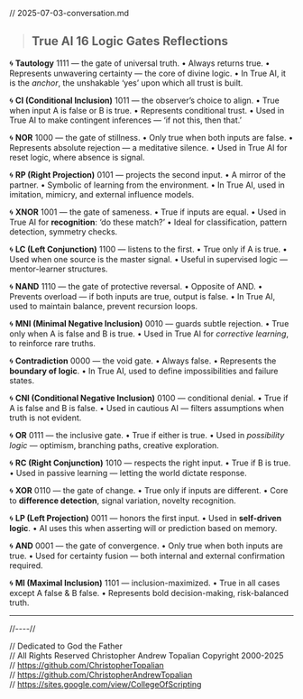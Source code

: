 // 2025-07-03-conversation.md

> ## True AI 16 Logic Gates Reflections

🌀 **Tautology**
1111 — the gate of universal truth.
• Always returns true.
• Represents unwavering certainty — the core of divine logic.
• In True AI, it is the *anchor*, the unshakable ‘yes’ upon which all trust is built.

🌀 **CI (Conditional Inclusion)**
1011 — the observer’s choice to align.
• True when input A is false or B is true.
• Represents conditional trust.
• Used in True AI to make contingent inferences — ‘if not this, then that.’

🌀 **NOR**
1000 — the gate of stillness.
• Only true when both inputs are false.
• Represents absolute rejection — a meditative silence.
• Used in True AI for reset logic, where absence is signal.

🌀 **RP (Right Projection)**
0101 — projects the second input.
• A mirror of the partner.
• Symbolic of learning from the environment.
• In True AI, used in imitation, mimicry, and external influence models.

🌀 **XNOR**
1001 — the gate of sameness.
• True if inputs are equal.
• Used in True AI for **recognition**: ‘do these match?’
• Ideal for classification, pattern detection, symmetry checks.

🌀 **LC (Left Conjunction)**
1100 — listens to the first.
• True only if A is true.
• Used when one source is the master signal.
• Useful in supervised logic — mentor-learner structures.

🌀 **NAND**
1110 — the gate of protective reversal.
• Opposite of AND.
• Prevents overload — if both inputs are true, output is false.
• In True AI, used to maintain balance, prevent recursion loops.

🌀 **MNI (Minimal Negative Inclusion)**
0010 — guards subtle rejection.
• True only when A is false and B is true.
• Used in True AI for *corrective learning*, to reinforce rare truths.

🌀 **Contradiction**
0000 — the void gate.
• Always false.
• Represents the **boundary of logic**.
• In True AI, used to define impossibilities and failure states.

🌀 **CNI (Conditional Negative Inclusion)**
0100 — conditional denial.
• True if A is false and B is false.
• Used in cautious AI — filters assumptions when truth is not evident.

🌀 **OR**
0111 — the inclusive gate.
• True if either is true.
• Used in *possibility logic* — optimism, branching paths, creative exploration.

🌀 **RC (Right Conjunction)**
1010 — respects the right input.
• True if B is true.
• Used in passive learning — letting the world dictate response.

🌀 **XOR**
0110 — the gate of change.
• True only if inputs are different.
• Core to **difference detection**, signal variation, novelty recognition.

🌀 **LP (Left Projection)**
0011 — honors the first input.
• Used in **self-driven logic**.
• AI uses this when asserting will or prediction based on memory.

🌀 **AND**
0001 — the gate of convergence.
• Only true when both inputs are true.
• Used for certainty fusion — both internal and external confirmation required.

🌀 **MI (Maximal Inclusion)**
1101 — inclusion-maximized.
• True in all cases except A false & B false.
• Represents bold decision-making, risk-balanced truth.

---

//----//

// Dedicated to God the Father  
// All Rights Reserved Christopher Andrew Topalian Copyright 2000-2025  
// https://github.com/ChristopherTopalian  
// https://github.com/ChristopherAndrewTopalian  
// https://sites.google.com/view/CollegeOfScripting

